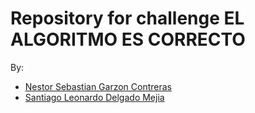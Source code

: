 # Repository for challenge EL ALGORITMO ES CORRECTO

By:
- [Nestor Sebastian Garzon Contreras](https://www.linkedin.com/in/sebastiangarzonc/)
- [Santiago Leonardo Delgado Mejia](https://www.linkedin.com/in/santiago-leonardo-delgado-mej%C3%ADa-8a97811a8/)


